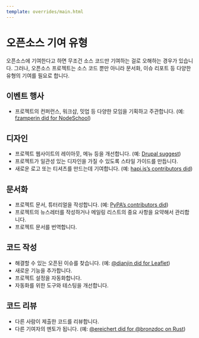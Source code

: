 ```yaml
---
template: overrides/main.html
---
```

# ‌오픈소스 기여 유형

오픈소스에 기여한다고 하면 무조건 소스 코드만 기여하는 걸로 오해하는 경우가 있습니다. 그러나, 오픈소스 프로젝트는 소스 코드 뿐만 아니라 문서화, 이슈 리포트 등 다양한 유형의 기여를 필요로 합니다.

## 이벤트 행사

  * 프로젝트의 컨퍼런스, 워크샵, 밋업 등 다양한 모임을 기획하고 주관합니다. (예: [fzamperin did for NodeSchool][1])

## 디자인

  * 프로젝트 웹사이트의 레이아웃, 메뉴 등을 개선합니다. (예: [Drupal suggest][2])
  * 프로젝트가 일관성 있는 디자인을 가질 수 있도록 스타일 가이드를 만듭니다.
  * 새로운 로고 또는 티셔츠를 만드는데 기여합니다. (예: [hapi.js’s contributors did][3])

## 문서화

  * 프로젝트 문서, 튜터리얼을 작성합니다. (예: [PyPA’s contributors did][4])
  * 프로젝트의 뉴스레터를 작성하거나 메일링 리스트의 중요 사항을 요약해서 관리합니다.
  * 프로젝트 문서를 번역합니다.

## 코드 작성

  * 해결할 수 있는 오픈된 이슈를 찾습니다. (예: [@dianjin did for Leaflet][5])
  * 새로운 기능을 추가합니다.
  * 프로젝트 설정을 자동화합니다.
  * 자동화를 위한 도구와 테스팅을 개선합니다.

## 코드 리뷰

  * 다른 사람이 제출한 코드를 리뷰합니다.
  * 다른 기여자의 멘토가 됩니다. (예: [@ereichert did for @bronzdoc on Rust][6])

  [1]: https://github.com/nodeschool/organizers/issues/406
  [2]: https://www.drupal.org/community-initiatives/drupal-core/usability
  [3]: https://github.com/hapijs/contrib/issues/68
  [4]: https://github.com/pypa/python-packaging-user-guide/issues/194
  [5]: https://github.com/Leaflet/Leaflet/issues/4528#issuecomment-216520560
  [6]: https://github.com/rust-lang/book/issues/123#issuecomment-238049666